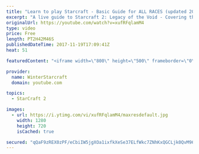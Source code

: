 ```yaml
---
title: "Learn to play Starcraft - Basic Guide for ALL RACES (updated 2017)"
excerpt: "A live guide to Starcraft 2: Legacy of the Void - Covering the basics and build orders for all of the races, and covering the important decisions to be made early in the game.  Not a step by step guide but a demonstration once you have the very basics of the units and races!"
originalUrl: https://youtube.com/watch?v=xufRFqlamM4
type: video
price: Free
length: PT2H42M46S
publishedDateTime: 2017-11-19T17:09:41Z
heat: 51

featuredContent: "<iframe width=\"800\" height=\"500\" frameborder=\"0\" src=\"https://www.youtube.com/embed/xufRFqlamM4\" allow=\"accelerometer; autoplay; encrypted-media; gyroscope; picture-in-picture\" allowfullscreen></iframe>"

provider:
  name: WinterStarcraft
  domain: youtube.com

topics:
  - StarCraft 2

images:
  - url: https://i.ytimg.com/vi/xufRFqlamM4/maxresdefault.jpg
    width: 1280
    height: 720
    isCached: true

secured: "qQaF9zREX0zPF/eCbiIW5jgXOa1ixfkXeSe37ELfWkc7ZNhKxQGCLjk0QvM9686s6lGuyt5xl799ivmawhyOFNsWaZZj+21CguWeKRdUtSzyHOT/LXtTvkNXX7mpDl6ifQisbKPzPp4Fu4XLwi4aefNTw8E8WxVySJE/IB8iRPARXIXOJ40tCLuual1KFkaQHmBfWWfW7c4SyH+itNRLzRHbzhXLgqiQxGTTc1LD2n++7OVEbbNfPFScUHQl/NHt6Q9oWqZzC0wRfxzoatw/6+YuYWhRzVZ6F/CYF2qxgWDIcoEXCdNiU6PxDV0rzFxOz3EIurDqz0hOBVuzAT94rnQ/GNCImoDkR1LTTNkn8LGg59njIhOhZqklL3Ezp/ElBzXEDUrXm+lUJK4pvnVVUozeNzw+x6PVD5Y+btYzvKKIWKZQnBXgwW1bw/hkGZ1w;eaWcpLyI3mPEo7hu3iA7+w=="
---
```


